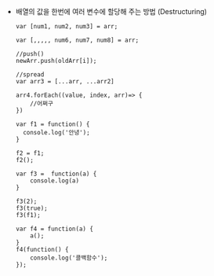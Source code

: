 - 배열의 값을 한번에 여러 변수에 할당해 주는 방법 (Destructuring)
  

      var [num1, num2, num3] = arr;
  
      var [,,,,, num6, num7, num8] = arr;
  
      //push()
      newArr.push(oldArr[i]);
  
      //spread
      var arr3 = [...arr, ...arr2]

      arr4.forEach((value, index, arr)=> {
          //어쩌구
      })

      var f1 = function() {
        console.log('안녕');
      }
      
      f2 = f1;
      f2();
      
      var f3 =  function(a) {
          console.log(a)
      }
      
      f3(2);
      f3(true);
      f3(f1);
      
      var f4 = function(a) {
          a();
      }
      f4(function() {
          console.log('콜백함수');
      });


      
